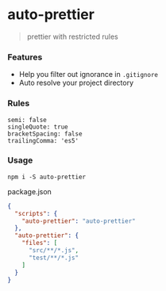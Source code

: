 # auto-prettier
> prettier with restricted rules

### Features

- Help you filter out ignorance in `.gitignore`
- Auto resolve your project directory

### Rules

```
semi: false
singleQuote: true
bracketSpacing: false
trailingComma: 'es5'
```

### Usage

```
npm i -S auto-prettier
```

package.json

```json
{
  "scripts": {
    "auto-prettier": "auto-prettier"  
  },
  "auto-prettier": {
    "files": [
      "src/**/*.js",
      "test/**/*.js"
    ]
  }
}
```
